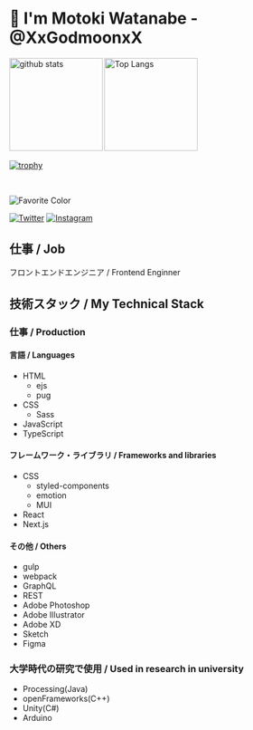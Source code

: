 # 👋 I'm Motoki Watanabe - @XxGodmoonxX

<div align="left"> 
  <img alt="github stats" height="164.5px" src="https://github-readme-stats.vercel.app/api?username=XxGodmoonxX&count_private=true&show_icons=true&theme=tokyonight" />
  <img alt="Top Langs" height="164.5px" src="https://github-readme-stats.vercel.app/api/top-langs/?username=XxGodmoonxX&layout=compact&theme=tokyonight&hide=c,asp,objective-c,makefile,c%2B%2B,objective-c%2B%2B,c%23,shaderlab" />
</div>

[![trophy](https://github-profile-trophy.vercel.app/?username=XxGodmoonxX&column=7&theme=tokyonight)](https://github.com/ryo-ma/github-profile-trophy)

<!-- ![](http://github-profile-summary-cards.vercel.app/api/cards/profile-details?username=XxGodmoonxX&theme=tokyonight) -->
<!-- ![](http://github-profile-summary-cards.vercel.app/api/cards/repos-per-language?username=XxGodmoonxX&theme=tokyonight) -->
<!-- ![](http://github-profile-summary-cards.vercel.app/api/cards/most-commit-language?username=XxGodmoonxX&theme=tokyonight) -->
<!-- ![](http://github-profile-summary-cards.vercel.app/api/cards/stats?username=XxGodmoonxX&theme=tokyonight) -->
<!-- ![](http://github-profile-summary-cards.vercel.app/api/cards/productive-time?username=XxGodmoonxX&theme=tokyonight&utcOffset=9) -->

<br>

![Favorite Color](https://img.shields.io/badge/Favorite%20Color-Loyal%20Blue%20%234169e1-4169e1)

[![Twitter](https://img.shields.io/twitter/follow/XxGodmoonxX?style=social)](https://twitter.com/XxGodmoonxX)
[![Instagram](https://img.shields.io/badge/Instagram-%40xxgodmoonxx-%23C13584)](https://www.instagram.com/xxgodmoonxx/)

## 仕事 / Job
フロントエンドエンジニア / Frontend Enginner

## 技術スタック / My Technical Stack

### 仕事 / Production

#### 言語 / Languages

- HTML
  - ejs
  - pug
- CSS <!-- <img alt="CSS" src="https://img.shields.io/badge/CSS-1572B6.svg?logo=css3&logoColor=white"> -->
  - Sass
- JavaScript
- TypeScript

#### フレームワーク・ライブラリ / Frameworks and libraries

- CSS
  - styled-components
  - emotion
  - MUI
- React
- Next.js

#### その他 / Others

- gulp
- webpack
- GraphQL
- REST
- Adobe Photoshop
- Adobe Illustrator
- Adobe XD
- Sketch
- Figma

### 大学時代の研究で使用 / Used in research in university

- Processing(Java)
- openFrameworks(C++)
- Unity(C#)
- Arduino
